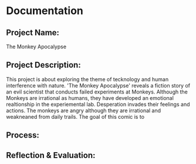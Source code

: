 # Documentation

## Project Name:
The Monkey Apocalypse 

## Project Description:
This project is about exploring the theme of tecknology and human interference with nature. 'The Monkey Apocalypse' reveals a fiction story of an evil scientist that conducts failed experiments at Monkeys. Although the Monkeys are irrational as humans, they have developed an emotional realtionship in the experiemental lab. Desperation invades their feelings and actions. The monkeys are angry although they are irrational and weakneaned from daily trails. The goal of this comic is to 

## Process:


## Reflection & Evaluation:
